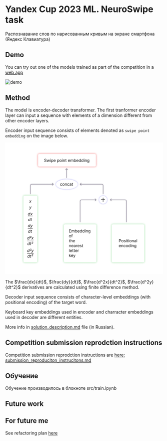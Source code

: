 # Yandex Cup 2023 ML. NeuroSwipe task

Распознавание слов по&nbsp;нарисованным кривым на&nbsp;экране смартфона (Яндекс Клавиатура)

## Demo

You can try out one of the models trained as part of the competition in a [web app](https://proshiang.pythonanywhere.com/)


![demo](https://github.com/proshian/yandex-cup-2023-ml-neuroswipe/assets/98213116/1c7210ab-f347-4f50-9105-c6eb74884827)


## Method

The model is encoder-decoder transformer.
The first tranformer encoder layer can input a sequence with elements of a dimension different from other encoder layers.

Encoder input sequence consists of elements denoted as `swipe point embedding` on the image below.

![Here should be an image of encoder_input_sequence_element](./REAME_materials/encoder_input_sequence_element.png)

The $\frac{dx}{dt}$, $\frac{dy}{dt}$, $\frac{d^2x}{dt^2}$, $\frac{d^2y}{dt^2}$ derivatives are calculated using finite difference method.

Decoder input sequence consists of character-level embeddings (with positional encoding) of the target word.

Keyboard key embeddings used in encoder and charracter embeddings used in decoder are different entities.

More info in [solution_description.md](solution_description.md) file (in Russian).

## Competition submission reprodction instructions
Competition submission reprodction instructions are [here: submission_reproduciton_instrucitons.md](submission_reproduciton_instrucitons.md)

## Обучение
Обучение производилось в блокноте src/train.ipynb

<!-- Перед побучением необходимо очистить тренировочный датасет -->

## Future work

## For future me
See refactoring plan [here](./Refactoring_plan.md)